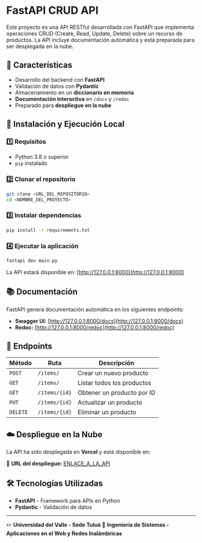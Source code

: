 # FastAPI CRUD API

Este proyecto es una API RESTful desarrollada con FastAPI que implementa operaciones CRUD (Create, Read, Update, Delete) sobre un recurso de productos. La API incluye documentación automática y está preparada para ser desplegada en la nube.

## 📌 Características

- Desarrollo del backend con **FastAPI**
- Validación de datos con **Pydantic**
- Almacenamiento en un **diccionario en memoria**
- **Documentación interactiva** en `/docs` y `/redoc`
- Preparado para **despliegue en la nube**

## 🚀 Instalación y Ejecución Local

### 1️⃣ Requisitos

- Python 3.8 o superior
- `pip` instalado

### 2️⃣ Clonar el repositorio

```sh
git clone <URL_DEL_REPOSITORIO>
cd <NOMBRE_DEL_PROYECTO>
```

### 3️⃣ Instalar dependencias

```sh
pip install -r requirements.txt
```

### 4️⃣ Ejecutar la aplicación

```sh
fastapi dev main.py
```

La API estará disponible en: [http://127.0.0.1:8000](http://127.0.0.1:8000)

## 📚 Documentación

FastAPI genera documentación automática en los siguientes endpoints:

- **Swagger UI:** [http://127.0.0.1:8000/docs](http://127.0.0.1:8000/docs)
- **Redoc:** [http://127.0.0.1:8000/redoc](http://127.0.0.1:8000/redoc)

## 🔗 Endpoints

| Método  | Ruta               | Descripción                      |
|---------|--------------------|----------------------------------|
| `POST`  | `/items/`          | Crear un nuevo producto         |
| `GET`   | `/items/`          | Listar todos los productos      |
| `GET`   | `/items/{id}`      | Obtener un producto por ID      |
| `PUT`   | `/items/{id}`      | Actualizar un producto          |
| `DELETE`| `/items/{id}`      | Eliminar un producto            |

## ☁️ Despliegue en la Nube

La API ha sido desplegada en **Vercel** y está disponible en:

🔗 **URL del despliegue:** [ENLACE_A_LA_API](#)

## 🛠 Tecnologías Utilizadas

- **FastAPI** - Framework para APIs en Python
- **Pydantic** - Validación de datos

---
✏️ **Universidad del Valle - Sede Tuluá**
📌 **Ingeniería de Sistemas - Aplicaciones en el Web y Redes Inalámbricas**
